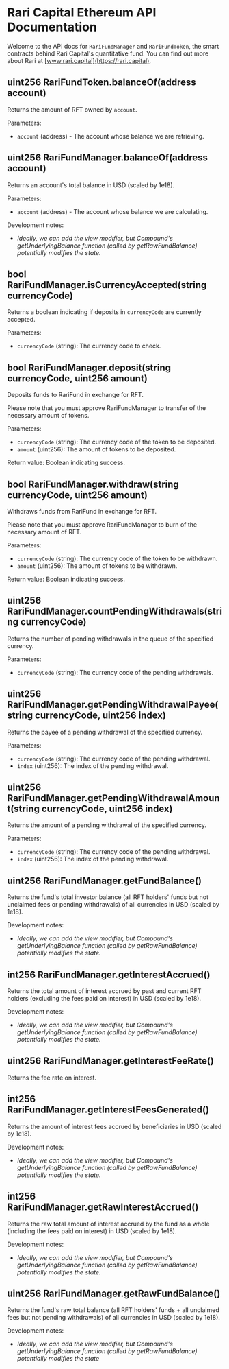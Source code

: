# Rari Capital Ethereum API Documentation

Welcome to the API docs for `RariFundManager` and `RariFundToken`, the smart contracts behind Rari Capital's quantitative fund. You can find out more about Rari at [www.rari.capital](https://rari.capital).

## uint256 RariFundToken.balanceOf(address account)

Returns the amount of RFT owned by `account`.

Parameters:

 - `account` (address) - The account whose balance we are retrieving.

## uint256 RariFundManager.balanceOf(address account)

Returns an account's total balance in USD (scaled by 1e18).

Parameters:

 - `account` (address) - The account whose balance we are calculating.

Development notes:

 - *Ideally, we can add the view modifier, but Compound's getUnderlyingBalance function (called by getRawFundBalance) potentially modifies the state.*

## bool RariFundManager.isCurrencyAccepted(string currencyCode)

Returns a boolean indicating if deposits in `currencyCode` are currently accepted.

Parameters:

 - `currencyCode` (string): The currency code to check.

## bool RariFundManager.deposit(string currencyCode, uint256 amount)

Deposits funds to RariFund in exchange for RFT.

Please note that you must approve RariFundManager to transfer of the necessary amount of tokens.

Parameters:
 - `currencyCode` (string): The currency code of the token to be deposited.
 - `amount` (uint256): The amount of tokens to be deposited.

Return value: Boolean indicating success.

## bool RariFundManager.withdraw(string currencyCode, uint256 amount)

Withdraws funds from RariFund in exchange for RFT.

Please note that you must approve RariFundManager to burn of the necessary amount of RFT.

Parameters:
 - `currencyCode` (string): The currency code of the token to be withdrawn.
 - `amount` (uint256): The amount of tokens to be withdrawn.

Return value: Boolean indicating success.

## uint256 RariFundManager.countPendingWithdrawals(string currencyCode)

Returns the number of pending withdrawals in the queue of the specified currency.

Parameters:
 - `currencyCode` (string): The currency code of the pending withdrawals.

## uint256 RariFundManager.getPendingWithdrawalPayee(string currencyCode, uint256 index)

Returns the payee of a pending withdrawal of the specified currency.

Parameters:
 - `currencyCode` (string): The currency code of the pending withdrawal.
 - `index` (uint256): The index of the pending withdrawal.

## uint256 RariFundManager.getPendingWithdrawalAmount(string currencyCode, uint256 index)

Returns the amount of a pending withdrawal of the specified currency.

Parameters:
 - `currencyCode` (string): The currency code of the pending withdrawal.
 - `index` (uint256): The index of the pending withdrawal.

## uint256 RariFundManager.getFundBalance()

Returns the fund's total investor balance (all RFT holders' funds but not unclaimed fees or pending withdrawals) of all currencies in USD (scaled by 1e18).

Development notes:

 - *Ideally, we can add the view modifier, but Compound's getUnderlyingBalance function (called by getRawFundBalance) potentially modifies the state.*

## int256 RariFundManager.getInterestAccrued()

Returns the total amount of interest accrued by past and current RFT holders (excluding the fees paid on interest) in USD (scaled by 1e18).

Development notes:

 - *Ideally, we can add the view modifier, but Compound's getUnderlyingBalance function (called by getRawFundBalance) potentially modifies the state.*

## uint256 RariFundManager.getInterestFeeRate()

Returns the fee rate on interest.

## int256 RariFundManager.getInterestFeesGenerated()

Returns the amount of interest fees accrued by beneficiaries in USD (scaled by 1e18).

Development notes:

 - *Ideally, we can add the view modifier, but Compound's getUnderlyingBalance function (called by getRawFundBalance) potentially modifies the state.*

## int256 RariFundManager.getRawInterestAccrued()

Returns the raw total amount of interest accrued by the fund as a whole (including the fees paid on interest) in USD (scaled by 1e18).

Development notes:

 - *Ideally, we can add the view modifier, but Compound's getUnderlyingBalance function (called by getRawFundBalance) potentially modifies the state.*

## uint256 RariFundManager.getRawFundBalance()

Returns the fund's raw total balance (all RFT holders' funds + all unclaimed fees but not pending withdrawals) of all currencies in USD (scaled by 1e18).

Development notes:

 - *Ideally, we can add the view modifier, but Compound's getUnderlyingBalance function (called by getRawFundBalance) potentially modifies the state*
